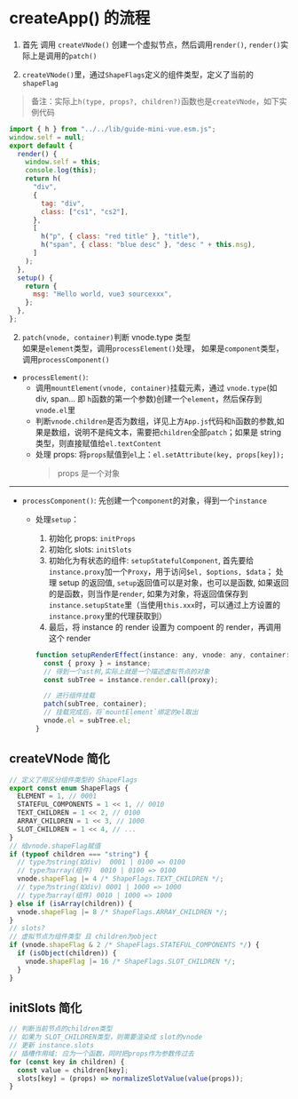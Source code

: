 # createApp() 的流程

1. 首先 调用 `createVNode()` 创建一个虚拟节点，然后调用`render()`, `render()`实际上是调用的`patch()`

2. `createVNode()`里，通过`ShapeFlags`定义的组件类型，定义了当前的`shapeFlag`

> 备注：实际上`h(type, props?, children?)`函数也是`createVNode`，如下实例代码

```js
import { h } from "../../lib/guide-mini-vue.esm.js";
window.self = null;
export default {
  render() {
    window.self = this;
    console.log(this);
    return h(
      "div",
      {
        tag: "div",
        class: ["cs1", "cs2"],
      },
      [
        h("p", { class: "red title" }, "title"),
        h("span", { class: "blue desc" }, "desc " + this.msg),
      ]
    );
  },
  setup() {
    return {
      msg: "Hello world, vue3 sourcexxx",
    };
  },
};
```

2. `patch(vnode, container)`判断 vnode.type 类型  
   如果是`element`类型，调用`processElement()`处理，
   如果是`component`类型，调用`processComponent()`

- `processElement()`:
  - 调用`mountElement(vnode, container)`挂载元素，通过 `vnode.type`(如 div, span... 即 `h`函数的第一个参数)创建一个`element`，然后保存到`vnode.el`里
  - 判断`vnode.children`是否为数组，详见上方`App.js`代码和`h`函数的参数,如果是数组，说明不是纯文本，需要把`children`全部`patch`；如果是 string 类型，则直接赋值给`el.textContent`
  - 处理 props: 将`props`赋值到`el`上：`el.setAttribute(key, props[key]);`
    > props 是一个对象

---

- `processComponent()`: 先创建一个`component`的对象，得到一个`instance`

  - 处理`setup`：

    1. 初始化 props: `initProps`
    2. 初始化 slots: `initSlots`
    3. 初始化为有状态的组件: `setupStatefulComponent`,
       首先要给`instance.proxy`加一个`Proxy`，用于访问`$el, $options, $data`；
       处理 setup 的返回值, `setup`返回值可以是对象，也可以是函数, 如果返回的是函数，则当作是`render`, 如果为对象，将返回值保存到`instance.setupState`里（当使用`this.xxx`时，可以通过上方设置的`instance.proxy`里的代理获取到）
    4. 最后，将 instance 的 render 设置为 compoent 的 render，再调用这个 render

    ```js
    function setupRenderEffect(instance: any, vnode: any, container: any) {
      const { proxy } = instance;
      // 得到一个ast树,实际上就是一个描述虚拟节点的对象
      const subTree = instance.render.call(proxy);

      // 进行组件挂载
      patch(subTree, container);
      // 挂载完成后，将`mountElement`绑定的el取出
      vnode.el = subTree.el;
    }
    ```

## createVNode 简化

```ts
// 定义了用区分组件类型的 ShapeFlags
export const enum ShapeFlags {
  ELEMENT = 1, // 0001
  STATEFUL_COMPONENTS = 1 << 1, // 0010
  TEXT_CHILDREN = 1 << 2, // 0100
  ARRAY_CHILDREN = 1 << 3, // 1000
  SLOT_CHILDREN = 1 << 4, // ...
}
// 给vnode.shapeFlag赋值
if (typeof children === "string") {
  // type为string(如div)  0001 | 0100 => 0100
  // type为array(组件)  0010 | 0100 => 0100
  vnode.shapeFlag |= 4 /* ShapeFlags.TEXT_CHILDREN */;
  // type为string(如div) 0001 | 1000 => 1000
  // type为array(组件) 0010 | 1000 => 1000
} else if (isArray(children)) {
  vnode.shapeFlag |= 8 /* ShapeFlags.ARRAY_CHILDREN */;
}
// slots?
// 虚拟节点为组件类型 且 children为object
if (vnode.shapeFlag & 2 /* ShapeFlags.STATEFUL_COMPONENTS */) {
  if (isObject(children)) {
    vnode.shapeFlag |= 16 /* ShapeFlags.SLOT_CHILDREN */;
  }
}
```

## initSlots 简化

```ts
// 判断当前节点的children类型
// 如果为 SLOT_CHILDREN类型，则需要渲染成 slot的vnode
// 更新 instance.slots
// 插槽作用域: 应为一个函数，同时把props作为参数传过去
for (const key in children) {
  const value = children[key];
  slots[key] = (props) => normalizeSlotValue(value(props));
}
```
